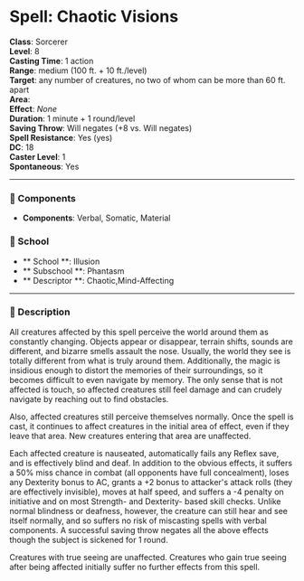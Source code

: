 
# Spell: Chaotic Visions
**Class**: Sorcerer  
**Level**: 8  
**Casting Time**: 1 action  
**Range**: medium (100 ft. + 10 ft./level)  
**Target**: any number of creatures, no two of whom can be more than 60 ft. apart   
**Area**:   
**Effect**: _None_  
**Duration**: 1 minute + 1 round/level  
**Saving Throw**: Will negates (+8 vs. Will negates)  
**Spell Resistance**: Yes (yes)  
**DC**: 18  
**Caster Level**: 1  
**Spontaneous**: Yes

---

### 🔮 Components
- **Components**: Verbal, Somatic, Material

### 🏫 School
- ** School **: Illusion
- ** Subschool **: Phantasm
- ** Descriptor **: Chaotic,Mind-Affecting
---

### 📜 Description
All creatures affected by this spell perceive the world around them as constantly changing. Objects appear or disappear, terrain shifts, sounds are different, and bizarre smells assault the nose. Usually, the world they see is totally different from what is truly around them. Additionally, the magic is insidious enough to distort the memories of their surroundings, so it becomes difficult to even navigate by memory. The only sense that is not affected is touch, so affected creatures still feel damage and can crudely navigate by reaching out to find obstacles.

Also, affected creatures still perceive themselves normally. Once the spell is cast, it continues to affect creatures in the initial area of effect, even if they leave that area. New creatures entering that area are unaffected.

Each affected creature is nauseated, automatically fails any Reflex save, and is effectively blind and deaf. In addition to the obvious effects, it suffers a 50% miss chance in combat (all opponents have full concealment), loses any Dexterity bonus to AC, grants a +2 bonus to attacker's attack rolls (they are effectively invisible), moves at half speed, and suffers a -4 penalty on initiative and on most Strength- and Dexterity- based skill checks. Unlike normal blindness or deafness, however, the creature can still hear and see itself normally, and so suffers no risk of miscasting spells with verbal components. A successful saving throw negates all the above effects though the subject is sickened for 1 round.

Creatures with true seeing are unaffected. Creatures who gain true seeing after being affected initially suffer no further effects from this spell.
